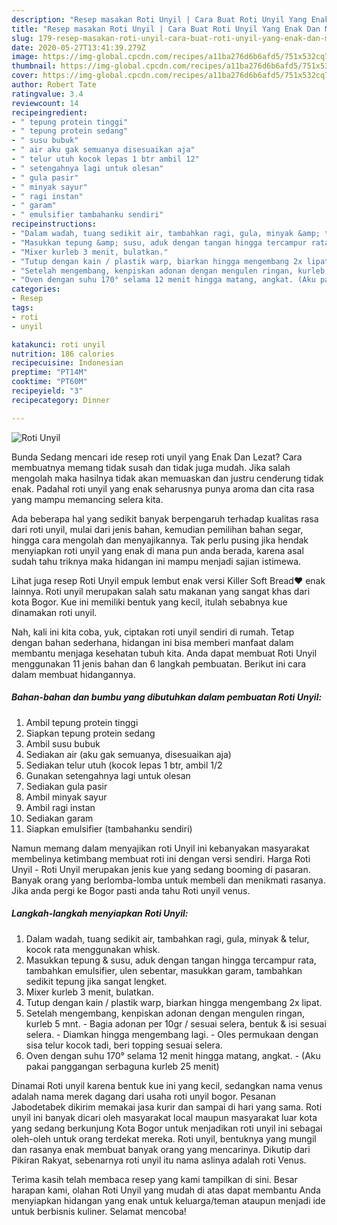 ```yaml
---
description: "Resep masakan Roti Unyil | Cara Buat Roti Unyil Yang Enak Dan Mudah"
title: "Resep masakan Roti Unyil | Cara Buat Roti Unyil Yang Enak Dan Mudah"
slug: 179-resep-masakan-roti-unyil-cara-buat-roti-unyil-yang-enak-dan-mudah
date: 2020-05-27T13:41:39.279Z
image: https://img-global.cpcdn.com/recipes/a11ba276d6b6afd5/751x532cq70/roti-unyil-foto-resep-utama.jpg
thumbnail: https://img-global.cpcdn.com/recipes/a11ba276d6b6afd5/751x532cq70/roti-unyil-foto-resep-utama.jpg
cover: https://img-global.cpcdn.com/recipes/a11ba276d6b6afd5/751x532cq70/roti-unyil-foto-resep-utama.jpg
author: Robert Tate
ratingvalue: 3.4
reviewcount: 14
recipeingredient:
- " tepung protein tinggi"
- " tepung protein sedang"
- " susu bubuk"
- " air aku gak semuanya disesuaikan aja"
- " telur utuh kocok lepas 1 btr ambil 12"
- " setengahnya lagi untuk olesan"
- " gula pasir"
- " minyak sayur"
- " ragi instan"
- " garam"
- " emulsifier tambahanku sendiri"
recipeinstructions:
- "Dalam wadah, tuang sedikit air, tambahkan ragi, gula, minyak &amp; telur, kocok rata menggunakan whisk."
- "Masukkan tepung &amp; susu, aduk dengan tangan hingga tercampur rata, tambahkan emulsifier, ulen sebentar, masukkan garam, tambahkan sedikit tepung jika sangat lengket."
- "Mixer kurleb 3 menit, bulatkan."
- "Tutup dengan kain / plastik warp, biarkan hingga mengembang 2x lipat."
- "Setelah mengembang, kenpiskan adonan dengan mengulen ringan, kurleb 5 mnt. Bagia adonan per 10gr / sesuai selera, bentuk &amp; isi sesuai selera. Diamkan hingga mengembang lagi. Oles permukaan dengan sisa telur kocok tadi, beri topping sesuai selera."
- "Oven dengan suhu 170° selama 12 menit hingga matang, angkat. (Aku pakai panggangan serbaguna kurleb 25 menit)"
categories:
- Resep
tags:
- roti
- unyil

katakunci: roti unyil 
nutrition: 186 calories
recipecuisine: Indonesian
preptime: "PT14M"
cooktime: "PT60M"
recipeyield: "3"
recipecategory: Dinner

---
```



![Roti Unyil](https://img-global.cpcdn.com/recipes/a11ba276d6b6afd5/751x532cq70/roti-unyil-foto-resep-utama.jpg)

Bunda Sedang mencari ide resep roti unyil yang Enak Dan Lezat? Cara membuatnya memang tidak susah dan tidak juga mudah. Jika salah mengolah maka hasilnya tidak akan memuaskan dan justru cenderung tidak enak. Padahal roti unyil yang enak seharusnya punya aroma dan cita rasa yang mampu memancing selera kita.

Ada beberapa hal yang sedikit banyak berpengaruh terhadap kualitas rasa dari roti unyil, mulai dari jenis bahan, kemudian pemilihan bahan segar, hingga cara mengolah dan menyajikannya. Tak perlu pusing jika hendak menyiapkan roti unyil yang enak di mana pun anda berada, karena asal sudah tahu triknya maka hidangan ini mampu menjadi sajian istimewa.

Lihat juga resep Roti Unyil empuk lembut enak versi Killer Soft Bread❤️ enak lainnya. Roti unyil merupakan salah satu makanan yang sangat khas dari kota Bogor. Kue ini memiliki bentuk yang kecil, itulah sebabnya kue dinamakan roti unyil.


Nah, kali ini kita coba, yuk, ciptakan roti unyil sendiri di rumah. Tetap dengan bahan sederhana, hidangan ini bisa memberi manfaat dalam membantu menjaga kesehatan tubuh kita. Anda dapat membuat Roti Unyil menggunakan 11 jenis bahan dan 6 langkah pembuatan. Berikut ini cara dalam membuat hidangannya.

<!--inarticleads1-->

##### Bahan-bahan dan bumbu yang dibutuhkan dalam pembuatan Roti Unyil:

1. Ambil  tepung protein tinggi
1. Siapkan  tepung protein sedang
1. Ambil  susu bubuk
1. Sediakan  air (aku gak semuanya, disesuaikan aja)
1. Sediakan  telur utuh (kocok lepas 1 btr, ambil 1/2
1. Gunakan  setengahnya lagi untuk olesan
1. Sediakan  gula pasir
1. Ambil  minyak sayur
1. Ambil  ragi instan
1. Sediakan  garam
1. Siapkan  emulsifier (tambahanku sendiri)


Namun memang dalam menyajikan roti Unyil ini kebanyakan masyarakat membelinya ketimbang membuat roti ini dengan versi sendiri. Harga Roti Unyil - Roti Unyil merupakan jenis kue yang sedang booming di pasaran. Banyak orang yang berlomba-lomba untuk membeli dan menikmati rasanya. Jika anda pergi ke Bogor pasti anda tahu Roti unyil venus. 

<!--inarticleads2-->

##### Langkah-langkah menyiapkan Roti Unyil:

1. Dalam wadah, tuang sedikit air, tambahkan ragi, gula, minyak &amp; telur, kocok rata menggunakan whisk.
1. Masukkan tepung &amp; susu, aduk dengan tangan hingga tercampur rata, tambahkan emulsifier, ulen sebentar, masukkan garam, tambahkan sedikit tepung jika sangat lengket.
1. Mixer kurleb 3 menit, bulatkan.
1. Tutup dengan kain / plastik warp, biarkan hingga mengembang 2x lipat.
1. Setelah mengembang, kenpiskan adonan dengan mengulen ringan, kurleb 5 mnt. - Bagia adonan per 10gr / sesuai selera, bentuk &amp; isi sesuai selera. - Diamkan hingga mengembang lagi. - Oles permukaan dengan sisa telur kocok tadi, beri topping sesuai selera.
1. Oven dengan suhu 170° selama 12 menit hingga matang, angkat. - (Aku pakai panggangan serbaguna kurleb 25 menit)


Dinamai Roti unyil karena bentuk kue ini yang kecil, sedangkan nama venus adalah nama merek dagang dari usaha roti unyil bogor. Pesanan Jabodetabek dikirim memakai jasa kurir dan sampai di hari yang sama. Roti unyil ini banyak dicari oleh masyarakat local maupun masyarakat luar kota yang sedang berkunjung Kota Bogor untuk menjadikan roti unyil ini sebagai oleh-oleh untuk orang terdekat mereka. Roti unyil, bentuknya yang mungil dan rasanya enak membuat banyak orang yang mencarinya. Dikutip dari Pikiran Rakyat, sebenarnya roti unyil itu nama aslinya adalah roti Venus. 

Terima kasih telah membaca resep yang kami tampilkan di sini. Besar harapan kami, olahan Roti Unyil yang mudah di atas dapat membantu Anda menyiapkan hidangan yang enak untuk keluarga/teman ataupun menjadi ide untuk berbisnis kuliner. Selamat mencoba!
